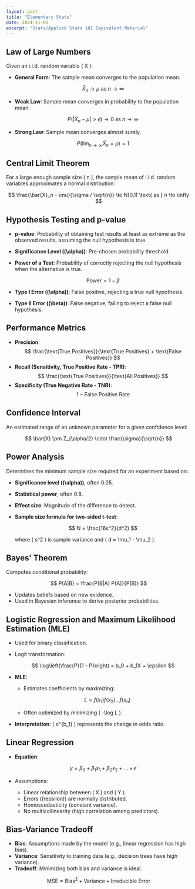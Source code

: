 ```yaml
---
layout: post
title: "Elementary Stats"
date: 2024-11-02
excerpt: "Stats/Applied Stats 101 Equivalent Material"
---
```


## Law of Large Numbers
Given an i.i.d. random variable \( X \):

- **General Form**: The sample mean converges to the population mean.

  $$
  \bar{X}_n \to \mu \text{ as } n \to \infty
  $$

- **Weak Law**: Sample mean converges in probability to the population mean.

  $$
  P(|\bar{X}_n - \mu| > \epsilon) \to 0 \text{ as } n \to \infty
  $$

- **Strong Law**: Sample mean converges almost surely.

  $$
  P\left(\lim_{n \to \infty} \bar{X}_n = \mu\right) = 1
  $$

## Central Limit Theorem
For a large enough sample size \( n \), the sample mean of i.i.d. random variables approximates a normal distribution:

$$
\frac{\bar{X}_n - \mu}{\sigma / \sqrt{n}} \to N(0,1) \text{ as } n \to \infty
$$

## Hypothesis Testing and p-value
- **p-value**: Probability of obtaining test results at least as extreme as the observed results, assuming the null hypothesis is true.
- **Significance Level (\(\alpha\))**: Pre-chosen probability threshold.
- **Power of a Test**: Probability of correctly rejecting the null hypothesis when the alternative is true.

  $$
  \text{Power} = 1 - \beta
  $$

- **Type I Error (\(\alpha\))**: False positive, rejecting a true null hypothesis.
- **Type II Error (\(\beta\))**: False negative, failing to reject a false null hypothesis.

## Performance Metrics
- **Precision**: 
  $$
  \frac{\text{True Positives}}{\text{True Positives} + \text{False Positives}}
  $$
- **Recall (Sensitivity, True Positive Rate - TPR)**: 
  $$
  \frac{\text{True Positives}}{\text{All Positives}}
  $$
- **Specificity (True Negative Rate - TNR)**: 
  $$
  1 - \text{False Positive Rate}
  $$

## Confidence Interval
An estimated range of an unknown parameter for a given confidence level:

$$
\bar{X} \pm Z_{\alpha/2} \cdot \frac{\sigma}{\sqrt{n}}
$$

## Power Analysis
Determines the minimum sample size required for an experiment based on:
- **Significance level (\(\alpha\))**, often 0.05.
- **Statistical power**, often 0.8.
- **Effect size**: Magnitude of the difference to detect.
- **Sample size formula for two-sided t-test**:

  $$
  N = \frac{16s^2}{d^2}
  $$

  where \( s^2 \) is sample variance and \( d = \mu_1 - \mu_2 \).

## Bayes' Theorem
Computes conditional probability:

$$
P(A|B) = \frac{P(B|A) P(A)}{P(B)}
$$

- Updates beliefs based on new evidence.
- Used in Bayesian inference to derive posterior probabilities.

## Logistic Regression and Maximum Likelihood Estimation (MLE)
- Used for binary classification.
- Logit transformation:

  $$
  \log\left(\frac{P}{1 - P}\right) = b_0 + b_1X + \epsilon
  $$

- **MLE**:
  - Estimates coefficients by maximizing:

    $$
    L = f(x_1) f(x_2) \dots f(x_n)
    $$

  - Often optimized by minimizing \( -\log L \).
- **Interpretation**: \( e^{b_1} \) represents the change in odds ratio.

## Linear Regression
- **Equation**: 

  $$
  y = \beta_0 + \beta_1 x_1 + \beta_2 x_2 + \dots + \epsilon
  $$

- Assumptions:
  - Linear relationship between \( X \) and \( Y \).
  - Errors (\(\epsilon\)) are normally distributed.
  - Homoscedasticity (constant variance).
  - No multicollinearity (high correlation among predictors).

## Bias-Variance Tradeoff
- **Bias**: Assumptions made by the model (e.g., linear regression has high bias).
- **Variance**: Sensitivity to training data (e.g., decision trees have high variance).
- **Tradeoff**: Minimizing both bias and variance is ideal.

$$
\text{MSE} = \text{Bias}^2 + \text{Variance} + \text{Irreducible Error}
$$
